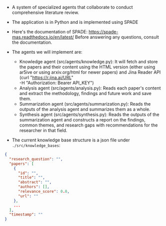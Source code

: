 - A system of specialized agents that collaborate to conduct comprehensive literature review.
- The application is in Python and is implemented using SPADE
- Here's the documentation of SPADE: https://spade-mas.readthedocs.io/en/latest/ Before answering any questions, consult the documentation.
- The agents we will implement are:
    - Knowledge agent (src/agents/knowledge.py): It will fetch and store the papers and their content using the HTML version (either using ar5ive or using arxiv.org/html for newer papers) and Jina Reader API (curl "https://r.jina.ai/URL" \
  -H "Authorization: Bearer API_KEY")
    - Analysis agent (src/agents/analysis.py): Reads each paper's content and extract the methodology, findings and future work and save them.
    - Summarization agent (src/agents/summarization.py): Reads the outputs of the analysis agent and summarizes them as a whole.
    - Synthesis agent (src/agents/synthesis.py): Reads the outputs of the summarization agent and constructs a report on the findings, common themes, and research gaps with recommendations for the researcher in that field.



- The current knowledge base structure is a json file under `./src/knowledge_bases`:
```json
{
  "research_question": "",
  "papers": [
    {
      "id": "",
      "title": "",
      "abstract": "",
      "authors": [],
      "relevance_score": 0.0,
      "url": ""
    },
    ...
  ],
  "timestamp": ""
}
```